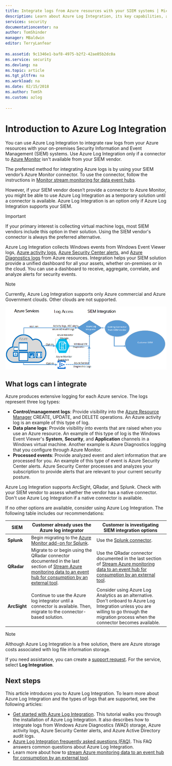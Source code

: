 ```yaml
---
title: Integrate logs from Azure resources with your SIEM systems | Microsoft Docs
description: Learn about Azure Log Integration, its key capabilities, and how it works.
services: security
documentationcenter: na
author: TomShinder
manager: MBaldwin
editor: TerryLanfear

ms.assetid: 9c1346e1-baf8-4975-b2f2-42ae05b2dc0a
ms.service: security
ms.devlang: na
ms.topic: article
ms.tgt_pltfrm: na
ms.workload: na
ms.date: 02/15/2018
ms.author: TomSh
ms.custom: azlog

---
```

# Introduction to Azure Log Integration

You can use Azure Log Integration to integrate raw logs from your Azure resources with your on-premises Security Information and Event Management (SIEM) systems. Use Azure Log Integration only if a connector to [Azure Monitor](../monitoring-and-diagnostics/monitoring-get-started.md) isn't available from your SIEM vendor.

The preferred method for integrating Azure logs is by using your SIEM vendor’s Azure Monitor connector. To use the connector, follow the instructions in [Monitor stream monitoring for data event hubs](../monitoring-and-diagnostics/monitor-stream-monitoring-data-event-hubs.md). 

However, if your SIEM vendor doesn’t provide a connector to Azure Monitor, you might be able to use Azure Log Integration as a temporary solution until a connector is available. Azure Log Integration is an option only if Azure Log Integration supports your SIEM.

> [!IMPORTANT]
> If your primary interest is collecting virtual machine logs, most SIEM vendors include this option in their solution. Using the SIEM vendor's connector is always the preferred alternative.

Azure Log Integration collects Windows events from Windows Event Viewer logs, [Azure activity logs](../monitoring-and-diagnostics/monitoring-overview-activity-logs.md), [Azure Security Center alerts](../security-center/security-center-intro.md), and [Azure Diagnostics logs](../monitoring-and-diagnostics/monitoring-overview-of-diagnostic-logs.md) from Azure resources. Integration helps your SIEM solution provide a unified dashboard for all your assets, whether on-premises or in the cloud. You can use a dashboard to receive, aggregate, correlate, and analyze alerts for security events.

> [!NOTE]
> Currently, Azure Log Integration supports only Azure commercial and Azure Government clouds. Other clouds are not supported.

![Diagram of the Azure Log Integration process][1]

## What logs can I integrate

Azure produces extensive logging for each Azure service. The logs represent three log types:

* **Control/management logs**: Provide visibility into the [Azure Resource Manager](../azure-resource-manager/resource-group-overview.md) CREATE, UPDATE, and DELETE operations. An Azure activity log is an example of this type of log.
* **Data plane logs**: Provide visibility into events that are raised when you use an Azure resource. An example of this type of log is the Windows Event Viewer's **System**, **Security**, and **Application** channels in a Windows virtual machine. Another example is Azure Diagnostics logging that you configure through Azure Monitor.
* **Processed events**: Provide analyzed event and alert information that are processed for you. An example of this type of event is Azure Security Center alerts. Azure Security Center processes and analyzes your subscription to provide alerts that are relevant to your current security posture.

Azure Log Integration supports ArcSight, QRadar, and Splunk. Check with your SIEM vendor to assess whether the vendor has a native connector. Don't use Azure Log Integration if a native connector is available.

If no other options are available, consider using Azure Log Integration. The following table includes our recommendations:

|SIEM | Customer already uses the Azure log integrator | Customer is investigating SIEM integration options|
|---------|--------------------------|-------------------------------------------|
|**Splunk** | Begin migrating to the [Azure Monitor add-on for Splunk](https://splunkbase.splunk.com/app/3534/). | Use the [Splunk connector](https://splunkbase.splunk.com/app/3534/). |
|**QRadar** | Migrate to or begin using the QRadar connector documented in the last section of [Stream Azure monitoring data to an event hub for consumption by an external tool](../monitoring-and-diagnostics/monitor-stream-monitoring-data-event-hubs.md). | Use the QRadar connector documented in the last section of [Stream Azure monitoring data to an event hub for consumption by an external tool](../monitoring-and-diagnostics/monitor-stream-monitoring-data-event-hubs.md). |
|**ArcSight** | Continue to use the Azure log integrator until a connector is available. Then, migrate to the connector-based solution.  | Consider using Azure Log Analytics as an alternative. Don't onboard to Azure Log Integration unless you are willing to go through the migration process when the connector becomes available. |

> [!NOTE]
> Although Azure Log Integration is a free solution, there are Azure storage costs associated with log file information storage.

If you need assistance, you can create a [support request](../azure-supportability/how-to-create-azure-support-request.md). For the service, select **Log Integration**.

## Next steps

This article introduces you to Azure Log Integration. To learn more about Azure Log Integration and the types of logs that are supported, see the following articles:

* [Get started with Azure Log Integration](security-azure-log-integration-get-started.md). This tutorial walks you through the installation of Azure Log Integration. It also describes how to integrate logs from Windows Azure Diagnostics (WAD) storage, Azure activity logs, Azure Security Center alerts, and Azure Active Directory audit logs.
* [Azure Log Integration frequently asked questions (FAQ)](security-azure-log-integration-faq.md). This FAQ answers common questions about Azure Log Integration.
* Learn more about how to [stream Azure monitoring data to an event hub for consumption by an external tool](../monitoring-and-diagnostics/monitor-stream-monitoring-data-event-hubs.md).

<!--Image references-->
[1]: ./media/security-azure-log-integration-overview/azure-log-integration.png
